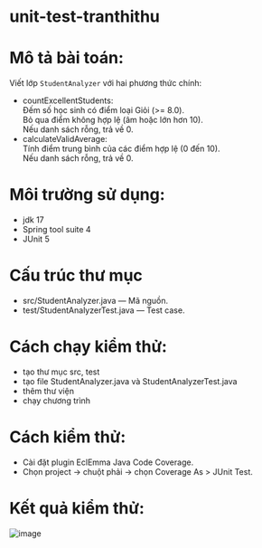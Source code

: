 # unit-test-tranthithu
# Mô tả bài toán:
Viết lớp `StudentAnalyzer` với hai phương thức chính:
- countExcellentStudents:  
  Đếm số học sinh có điểm loại Giỏi (>= 8.0).  
  Bỏ qua điểm không hợp lệ (âm hoặc lớn hơn 10).  
  Nếu danh sách rỗng, trả về 0.
- calculateValidAverage:  
  Tính điểm trung bình của các điểm hợp lệ (0 đến 10).  
  Nếu danh sách rỗng, trả về 0.
# Môi trường sử dụng:
- jdk 17
- Spring tool suite 4
- JUnit 5
# Cấu trúc thư mục
- src/StudentAnalyzer.java — Mã nguồn.
- test/StudentAnalyzerTest.java — Test case.
# Cách chạy kiểm thử:
- tạo thư mục src, test
- tạo file StudentAnalyzer.java và StudentAnalyzerTest.java
- thêm thư viện
- chạy chương trình
# Cách kiểm thử:
- Cài đặt plugin EclEmma Java Code Coverage.
- Chọn project -> chuột phải → chọn Coverage As > JUnit Test.
# Kết quả kiểm thử:
![image](https://github.com/user-attachments/assets/b727dec1-5b10-48c7-b28b-d743105e4d65)


